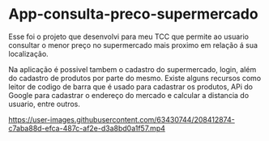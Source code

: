 # App-consulta-preco-supermercado

Esse foi o projeto que desenvolvi para meu TCC que permite ao usuario consultar o menor preço no supermercado mais proximo em relação á sua localização. 

Na aplicação é possivel tambem o cadastro do supermercado, login, além do cadastro de produtos por parte do mesmo.
Existe alguns recursos como leitor de codigo de barra que é usado para cadastrar os produtos, APi do Google para cadastrar o endereço do mercado e calcular a distancia do usuario, entre outros. 

https://user-images.githubusercontent.com/63430744/208412874-c7aba88d-efca-487c-af2e-d3a8bd0a1f57.mp4

